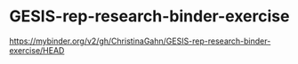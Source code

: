 # GESIS-rep-research-binder-exercise

https://mybinder.org/v2/gh/ChristinaGahn/GESIS-rep-research-binder-exercise/HEAD
